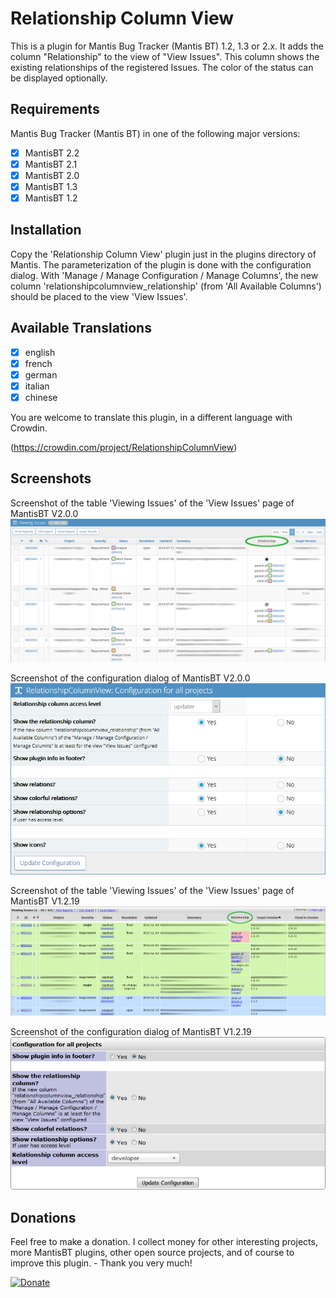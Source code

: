 Relationship Column View
========================

This is a plugin for Mantis Bug Tracker (Mantis BT) 1.2, 1.3 or 2.x. It adds the column "Relationship" to the view of "View Issues". This column shows the existing relationships of the registered Issues. The color of the status can be displayed optionally.

Requirements
------------

Mantis Bug Tracker (Mantis BT) in one of the following major versions:
- [x] MantisBT 2.2
- [x] MantisBT 2.1
- [x] MantisBT 2.0
- [x] MantisBT 1.3
- [x] MantisBT 1.2

Installation
------------

Copy the 'Relationship Column View' plugin just in the plugins directory of Mantis. The parameterization of the plugin is done with the configuration dialog.
With 'Manage / Manage Configuration / Manage Columns', the new column 'relationshipcolumnview_relationship' (from 'All Available Columns') should be placed to the view 'View Issues'.

Available Translations
----------------------

- [x] english
- [x] french
- [x] german
- [x] italian
- [x] chinese

You are welcome to translate this plugin, in a different language with Crowdin.

(https://crowdin.com/project/RelationshipColumnView)

Screenshots
-----------

Screenshot of the table 'Viewing Issues' of the 'View Issues' page of MantisBT V2.0.0
![ViewAllBugPage with this plugin](/images/RelationshipColumnView_ViewAllBugPage_MantisBT2.0.png?raw=true "")

Screenshot of the configuration dialog of MantisBT V2.0.0
![ViewAllBugPage with this plugin](/images/RelationshipColumnView_Configuration_MantisBT2.0.png?raw=true "")

Screenshot of the table 'Viewing Issues' of the 'View Issues' page of MantisBT V1.2.19
![ViewAllBugPage with this plugin](/images/RelationshipColumnView_ViewAllBugPage_MantisBT1.2.png?raw=true "")

Screenshot of the configuration dialog of MantisBT V1.2.19
![ViewAllBugPage with this plugin](/images/RelationshipColumnView_Configuration_MantisBT1.2.png?raw=true "")

Donations
---------

Feel free to make a donation. I collect money for other interesting projects, more MantisBT plugins, other open source projects, and of course to improve this plugin. - Thank you very much!

[![Donate](https://img.shields.io/badge/Donate-PayPal-green.svg)](https://www.paypal.com/cgi-bin/webscr?cmd=_s-xclick&hosted_button_id=MDVT94VF4YTXA)
